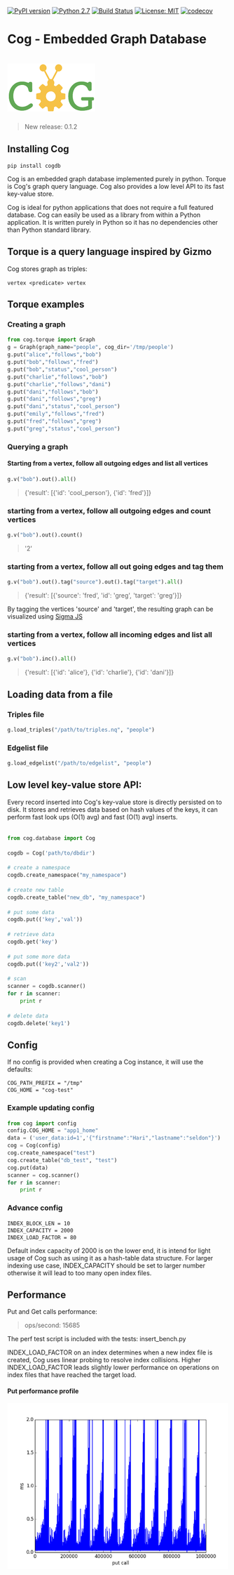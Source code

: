 [![PyPI version](https://badge.fury.io/py/cogdb.svg)](https://badge.fury.io/py/cogdb) [![Python 2.7](https://img.shields.io/badge/python-2.7-blue.svg)](https://www.python.org/downloads/release/python-270)
 [![Build Status](https://travis-ci.org/arun1729/cog.svg?branch=master)](https://travis-ci.org/arun1729/cog) [![License: MIT](https://img.shields.io/badge/License-MIT-yellow.svg)](https://opensource.org/licenses/MIT) [![codecov](https://codecov.io/gh/arun1729/cog/branch/master/graph/badge.svg)](https://codecov.io/gh/arun1729/cog)

# Cog - Embedded Graph Database
# ![ScreenShot](/cog-logo.png)

> New release: 0.1.2
## Installing Cog
```
pip install cogdb
```
Cog is an embedded graph database implemented purely in python. Torque is Cog's graph query language. Cog also provides a low level API to its fast key-value store.

Cog is ideal for python applications that does not require a full featured database. Cog can easily be used as a library from within a Python application. It is written purely in Python so it has no dependencies other than Python standard library.

## Torque is a query language inspired by Gizmo
Cog stores graph as triples:

  ```vertex <predicate> vertex```
  
## Torque examples

### Creating a graph

```python
from cog.torque import Graph
g = Graph(graph_name="people", cog_dir='/tmp/people')
g.put("alice","follows","bob")
g.put("bob","follows","fred")
g.put("bob","status","cool_person")
g.put("charlie","follows","bob")
g.put("charlie","follows","dani")
g.put("dani","follows","bob")
g.put("dani","follows","greg")
g.put("dani","status","cool_person")
g.put("emily","follows","fred")
g.put("fred","follows","greg")
g.put("greg","status","cool_person")
```

### Querying a graph

#### Starting from a vertex, follow all outgoing edges and list all vertices
```python
g.v("bob").out().all()
```
> {'result': [{'id': 'cool_person'}, {'id': 'fred'}]}

### starting from a vertex, follow all outgoing edges and count vertices
```python
g.v("bob").out().count()
```
> '2'

### starting from a vertex, follow all out going edges and tag them

```python
g.v("bob").out().tag("source").out().tag("target").all()
```
> {'result': [{'source': 'fred', 'id': 'greg', 'target': 'greg'}]}

By tagging the vertices 'source' and 'target', the resulting graph can be visualized using [Sigma JS](http://sigmajs.org/) 

### starting from a vertex, follow all incoming edges and list all vertices
```python
g.v("bob").inc().all()
```
> {'result': [{'id': 'alice'}, {'id': 'charlie'}, {'id': 'dani'}]}


## Loading data from a file

### Triples file
```python
g.load_triples("/path/to/triples.nq", "people")
```

### Edgelist file
```python
g.load_edgelist("/path/to/edgelist", "people")
```

## Low level key-value store API:
Every record inserted into Cog's key-value store is directly persisted on to disk. It stores and retrieves data based 
on hash values of the keys, it can perform fast look ups (O(1) avg) and fast (O(1) avg) inserts. 

```python

from cog.database import Cog

cogdb = Cog('path/to/dbdir')

# create a namespace
cogdb.create_namespace("my_namespace")

# create new table
cogdb.create_table("new_db", "my_namespace")

# put some data
cogdb.put(('key','val'))

# retrieve data 
cogdb.get('key')

# put some more data
cogdb.put(('key2','val2'))

# scan
scanner = cogdb.scanner()
for r in scanner:
    print r
    
# delete data
cogdb.delete('key1')

```

## Config

If no config is provided when creating a Cog instance, it will use the defaults:

```
COG_PATH_PREFIX = "/tmp"
COG_HOME = "cog-test"
```

### Example updating config

```python
from cog import config
config.COG_HOME = "app1_home"
data = ('user_data:id=1','{"firstname":"Hari","lastname":"seldon"}')
cog = Cog(config)
cog.create_namespace("test")
cog.create_table("db_test", "test")
cog.put(data)
scanner = cog.scanner()
for r in scanner:
    print r

```

### Advance config

```
INDEX_BLOCK_LEN = 10
INDEX_CAPACITY = 2000
INDEX_LOAD_FACTOR = 80
```

Default index capacity of 2000 is on the lower end, it is intend for light usage of Cog such as using it as a hash-table data structure.
For larger indexing use case, INDEX_CAPACITY should be set to larger number otherwise it will lead to too many open index files.

## Performance

Put and Get calls performance:

> ops/second: 15685

The perf test script is included with the tests: insert_bench.py

INDEX_LOAD_FACTOR on an index determines when a new index file is created, Cog uses linear probing to resolve index collisions.
Higher INDEX_LOAD_FACTOR leads slightly lower performance on operations on index files that have reached the target load.

#### Put performance profile

![Put Perf](put_perf.png)
